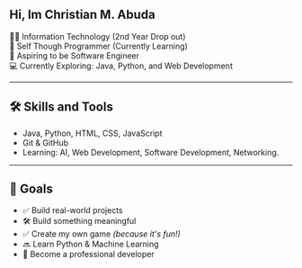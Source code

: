 ## Hi, Im Christian M. Abuda

🧑‍💻 Information Technology (2nd Year Drop out)  
🧠 Self Though Programmer (Currently Learning)  
🚀 Aspiring to be Software Engineer  
💻 Currently Exploring: Java, Python, and Web Development

---
## 🛠️ Skills and Tools
- Java, Python, HTML, CSS, JavaScript
- Git & GitHub
- Learning: AI, Web Development, Software Development, Networking.

---
## 🎯 Goals
- ✅ Build real-world projects
- 🛠️ Build something meaningful  
- ✅ Create my own game *(because it's fun!)*  
- 🔜 Learn Python & Machine Learning  
- 🚀 Become a professional developer  

